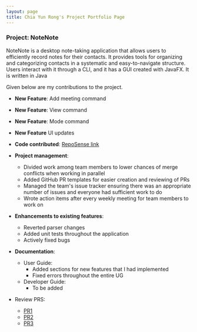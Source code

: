 ```yaml
---
layout: page
title: Chia Yun Rong's Project Portfolio Page
---
```


### Project: NoteNote

NoteNote is a desktop note-taking application that allows users to efficiently record notes for their contacts. It provides tools for organizing and categorizing contacts in a systematic and easy-to-navigate structure. Users interact with it through a CLI, and it has a GUI created with JavaFX. It is written in Java

Given below are my contributions to the project.

* **New Feature**: Add meeting command
* **New Feature**: View command
* **New Feature**: Mode command
* **New Feature** UI updates


* **Code contributed**: [RepoSense link](https://nus-cs2103-ay2324s1.github.io/tp-dashboard/?search=cs2103-w14-2&sort=groupTitle&sortWithin=title&timeframe=commit&mergegroup=&groupSelect=groupByRepos&breakdown=true&checkedFileTypes=docs~functional-code~test-code&since=2023-09-22&tabOpen=true&tabType=authorship&tabAuthor=chiayunrong&tabRepo=AY2324S1-CS2103-W14-2%2Ftp%5Bmaster%5D&authorshipIsMergeGroup=false&authorshipFileTypes=docs~functional-code~test-code&authorshipIsBinaryFileTypeChecked=false&authorshipIsIgnoredFilesChecked=false)

* **Project management**:
    * Divided work among team members to lower chances of merge conflicts when working in parallel
    * Added GitHub PR templates for easier creation and reviewing of PRs
    * Managed the team's issue tracker ensuring there was an appropriate number of issues and everyone had sufficient work to do
    * Wrote action items after every weekly meeting for team members to work on
 
* **Enhancements to existing features**:
    * Reverted parser changes
    * Added unit tests throughout the application
    * Actively fixed bugs

* **Documentation**:
    * User Guide:
      * Added sections for new features that I had implemented
      * Fixed errors throughout the entire UG
    * Developer Guide:
        * To be added

* Review PRS:
    * [PR1](https://github.com/AY2324S1-CS2103-W14-2/tp/pull/89#discussion_r1357712476)
    * [PR2](https://github.com/AY2324S1-CS2103-W14-2/tp/pull/120#discussion_r1372641446)
    * [PR3](https://github.com/AY2324S1-CS2103-W14-2/tp/pull/89#discussion_r1357713995)
